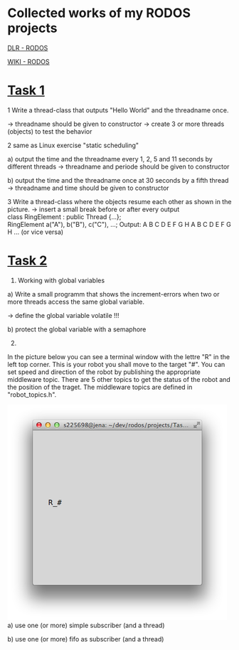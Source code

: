 Collected works of my RODOS projects
======================================

[DLR - RODOS](http://software.dlr.de/p/rodos/home/ "DLR")

[WIKI - RODOS](http://en.wikipedia.org/wiki/Rodos_\(operating_system\) "WIKI")


[Task 1](/tree/master/Task1)
=======
1 Write a thread-class that outputs "Hello World" and the threadname once.

-> threadname should be given to constructor
-> create 3 or more threads (objects) to test the behavior

2 same as Linux exercise "static scheduling"

a) output the time and the threadname every 1, 2, 5 and 11 seconds by different 
threads
-> threadname and periode should be given to constructor

b) output the time and the threadname once at 30 seconds by a fifth thread
-> threadname and time should be given to constructor

3 Write a thread-class where the objects resume each other as shown in the picture.
-> insert a small break before or after every output
class RingElement : public Thread {...};
RingElement a("A"), b("B"), c("C"), ...;
Output: A B C D E F G H A B C D E F G H ... (or vice versa)

[Task 2](/tree/master/Task2)
========
1) Working with global variables

a) Write a small programm that shows the increment-errors when two or more threads access the same global variable.

-> define the global variable volatile !!!

b) protect the global variable with a semaphore

2)
In the picture below you can see a terminal window with the lettre "R" in the left top corner. 
This is your robot you shall move to the target "#". You can set speed and direction of the robot by publishing the appropriate middleware topic. There are 5 other topics to get the status of the robot and the position of the traget. The middleware topics are defined in "robot_topics.h".

![Alt text](/console.png)
a) use one (or more) simple subscriber (and a thread) 

b) use one (or more) fifo as subscriber (and a thread)
